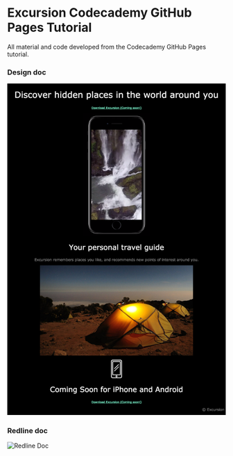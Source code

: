# Excursion Codecademy GitHub Pages Tutorial

All material and code developed from the Codecademy GitHub Pages tutorial.

### Design doc

![Design Doc](excursion.png)

### Redline doc

![Redline Doc](excursion_redline.png)
